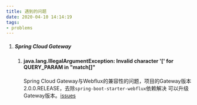 ```yaml
---
title: 遇到的问题
date: 2020-04-10 14:14:19
tags:
- problems
---
```

1. ##### Spring Cloud Gateway

    1. #### java.lang.IllegalArgumentException: Invalid character '[' for QUERY_PARAM in "match[]"
       Spring Cloud Gateway与Webflux的兼容性的问题，项目的Gateway版本2.0.0.RELEASE，去除`spring-boot-starter-webflux`依赖解决
       可以升级Gateway版本。[issues](https://github.com/spring-cloud/spring-cloud-gateway/issues/462)